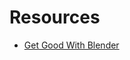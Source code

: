 # Resources

- [Get Good With Blender](https://www.youtube.com/playlist?list=PLn3ukorJv4vvWfYmRnGS260JTjhShJFRP)
